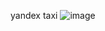 yandex taxi
![image](https://github.com/dimka1LoX/1/assets/145656400/8df115f6-7126-4d70-b6da-72f3e21a4559)

